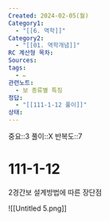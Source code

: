 ```yaml
---
Created: 2024-02-05(월)
Category1:
  - "[[6. 역학]]"
Category2:
  - "[[01. 역학개념]]"
RC 계산형 목차: 
Sources: 
tags:
  - ✏️
관련노트:
  - 보 종류별 특징
정답:
  - "[[111-1-12 풀이]]"
상태:
---
```

중요::3
풀이::X
반복도::7

#  111-1-12


2경간보 설계방법에 따른 장단점

 ![[Untitled 5.png]]